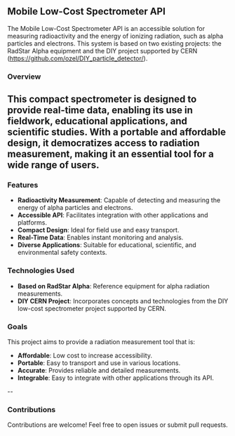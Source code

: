 ## Mobile Low-Cost Spectrometer API

The Mobile Low-Cost Spectrometer API is an accessible solution for measuring radioactivity and the energy of ionizing radiation, such as alpha particles and electrons. This system is based on two existing projects: the RadStar Alpha equipment and the DIY project supported by CERN (https://github.com/ozel/DIY_particle_detector/).

### Overview

This compact spectrometer is designed to provide real-time data, enabling its use in fieldwork, educational applications, and scientific studies. With a portable and affordable design, it democratizes access to radiation measurement, making it an essential tool for a wide range of users.
--
### Features

- **Radioactivity Measurement**: Capable of detecting and measuring the energy of alpha particles and electrons.
- **Accessible API**: Facilitates integration with other applications and platforms.
- **Compact Design**: Ideal for field use and easy transport.
- **Real-Time Data**: Enables instant monitoring and analysis.
- **Diverse Applications**: Suitable for educational, scientific, and environmental safety contexts.

### Technologies Used

- **Based on RadStar Alpha**: Reference equipment for alpha radiation measurements.
- **DIY CERN Project**: Incorporates concepts and technologies from the DIY low-cost spectrometer project supported by CERN.

### Goals

This project aims to provide a radiation measurement tool that is:

- **Affordable**: Low cost to increase accessibility.
- **Portable**: Easy to transport and use in various locations.
- **Accurate**: Provides reliable and detailed measurements.
- **Integrable**: Easy to integrate with other applications through its API.

--
### Contributions

Contributions are welcome! Feel free to open issues or submit pull requests.
